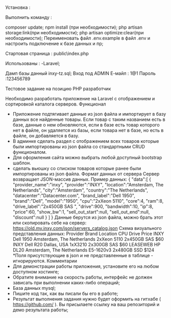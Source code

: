 Установка :

Выполнить команду : 

composer update;
npm install (при необходимости);
php artisan storage:link(при необходимости);
php artisan optimize:clear(при необходимости);
Переименовать файл .env.example в файл .env и настроить подключение к базе данных и пр;

Стартовая страница :
public\index.php

Использованы :
-Laravel;

Дамп базы данный inxy-tz.sql;
Вход под ADMIN
Е-майл : 1@1
Пароль :123456789

Тестовое задание на позицию PHP разработчик

Необходимо разработать приложение на Laravel с отображением и сортировкой
каталога серверов.
Функционал
- Приложение подтягивает данные из json файла и импортирует в базу данных
все найденные товары. Если товар с таким названием есть в базе, данные о
нем обновляются, если в базе есть товар которого нет в файле, он удаляется
из базы, если товара нет в базе, но есть в файле, он добавляется в базу.
- В админке сделать раздел с отображением всех товаров которые были
импортированы из json файла со стандартными CRUD функционалом.
- Для оформления сайта можно выбрать любой доступный bootstrap шаблон.
- сделать вьюшку со списком товаров которые ранее были импортированы из
json файла.
Формат данных от сервера
Сервер возвращает JSON-массив данных. Пример данных:
{
"data":[
{
"provider_name":"inxy",
"provider":"INXY",
"location":"Amsterdam, The Netherlands",
"city":"Amsterdam",
"country":"The Netherlands",
"datacenter":"Datacenter.com",
"brand_label":"Dell 1950",
"brand":"Dell",
"model":"1950",
"cpu":"2xXeon 5110",
"core":4,
"ram":8,
"drive_label":"2x450GB SAS ",
"drive":900,
"bandwidth":10,
"ip":8,
"price":60,
"show_bw":1,
"sell_out_start":null,
"sell_out_end":null,
"discount":null
}
]
}
Данные берутся из json файла, можно брать этот или скопировать себе на сервер:
https://old.my.inxy.com/json/servers_catalog.json
Схема визуального представления данных:
Provider  Brand  Location  CPU  Drive  Price
INXY  Dell 1950  Amsterdam,
The
Netherlands
2xXeon
5110
2x450GB
SAS
$60
INXY  Dell R20  Dallas, USA 1xX3210  2x300GB
SAS
$60
LEASEWEB  HP DL20  Amsterdam,
The
Netherlands
E5-1620v3  2x480GB
SSD
$124
*Поля присутствующие в json и не представленные в таблице - игнорируются.
Комментарии
- Для демонстрации работы приложения, установите его на любом доступном
хостинге;
- Обратите внимание на скорость работы, интерфейс не должен зависать при
выполнении каких-либо операций;
- База данных mysql;
- Пишите код так, как вы писали бы его в работе;
- Результат выполнения задания нужно будет оформить на гитхабе
( https://github.com/ ). Вы присылаете ссылку на ваш репозиторий и демо
результата работы;
